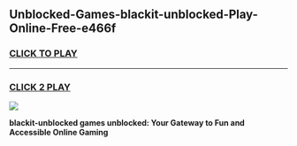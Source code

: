 
## Unblocked-Games-blackit-unblocked-Play-Online-Free-e466f
<h3>
<a href="https://premium76.site?title=blackit-unblocked&ref=26A">CLICK TO PLAY</a></h3>
<hr>

<h3>
<a href="https://premium76.site?title=blackit-unblocked&ref=26A">CLICK 2 PLAY</a>
  
</h3>

<a href="https://premium76.site?title=blackit-unblocked&ref=26A"><img src="https://clearcache.store/games.png"></a>


**blackit-unblocked games unblocked: Your Gateway to Fun and Accessible Online Gaming**
